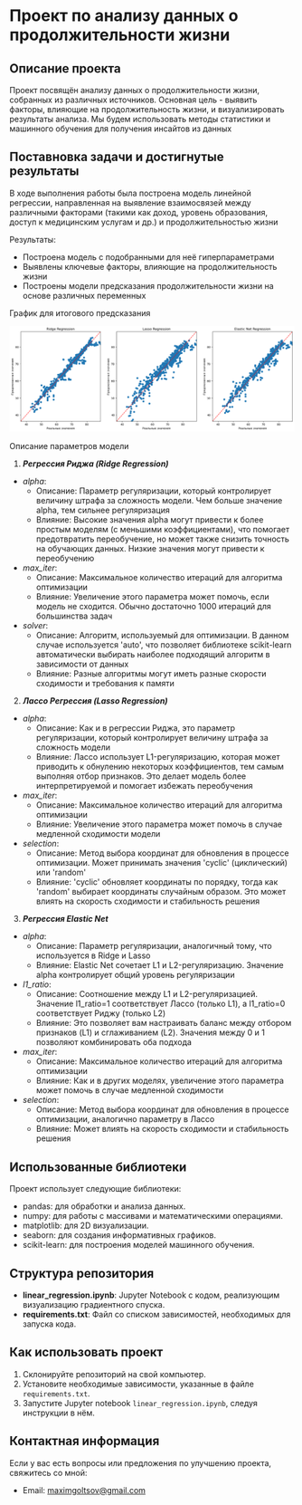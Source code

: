 # Проект по анализу данных о продолжительности жизни

## Описание проекта
Проект посвящён анализу данных о продолжительности жизни, собранных из различных источников. Основная цель - выявить факторы, влияющие на продолжительность жизни, и визуализировать результаты анализа. Мы будем использовать методы статистики и машинного обучения для получения инсайтов из данных

## Поставновка задачи и достигнутые результаты
В ходе выполнения работы была построена модель линейной регрессии, направленная на выявление взаимосвязей между различными факторами (такими как доход, уровень образования, доступ к медицинским услугам и др.) и продолжительностью жизни

Результаты:
- Построена модель с подобранными для неё гиперпараметрами
- Выявлены ключевые факторы, влияющие на продолжительность жизни
- Построены модели предсказания продолжительности жизни на основе различных переменных

График для итогового предсказания

![images_lin_reg.gif](images/images_lin_reg.png)


Описание параметров модели

1) ***Регрессия Риджа (Ridge Regression)***  
- *alpha*:  
    - Описание: Параметр регуляризации, который контролирует величину штрафа за сложность модели. Чем больше значение alpha, тем сильнее регуляризация  
    - Влияние: Высокие значения alpha могут привести к более простым моделям (с меньшими коэффициентами), что помогает предотвратить переобучение, но может также снизить точность на обучающих данных. Низкие значения могут привести к переобучению         
- *max_iter*:  
    - Описание: Максимальное количество итераций для алгоритма оптимизации  
    - Влияние: Увеличение этого параметра может помочь, если модель не сходится. Обычно достаточно 1000 итераций для большинства задач  
- *solver*:  
    - Описание: Алгоритм, используемый для оптимизации. В данном случае используется 'auto', что позволяет библиотеке scikit-learn автоматически выбирать наиболее подходящий алгоритм в зависимости от данных  
    - Влияние: Разные алгоритмы могут иметь разные скорости сходимости и требования к памяти  


2) ***Лассо Регрессия (Lasso Regression)***  
- *alpha*:  
    - Описание: Как и в регрессии Риджа, это параметр регуляризации, который контролирует величину штрафа за сложность модели  
    - Влияние: Лассо использует L1-регуляризацию, которая может приводить к обнулению некоторых коэффициентов, тем самым выполняя отбор признаков. Это делает модель более интерпретируемой и помогает избежать переобучения  
- *max_iter*:  
    - Описание: Максимальное количество итераций для алгоритма оптимизации  
    - Влияние: Увеличение этого параметра может помочь в случае медленной сходимости модели   
- *selection*:   
    - Описание: Метод выбора координат для обновления в процессе оптимизации. Может принимать значения 'cyclic' (циклический) или 'random'   
    - Влияние: 'cyclic' обновляет координаты по порядку, тогда как 'random' выбирает координаты случайным образом. Это может влиять на скорость сходимости и стабильность решения  


3) ***Регрессия Elastic Net***  
- *alpha*:  
    - Описание: Параметр регуляризации, аналогичный тому, что используется в Ridge и Lasso  
    - Влияние: Elastic Net сочетает L1 и L2-регуляризацию. Значение alpha контролирует общий уровень регуляризации  
- *l1_ratio*:  
    - Описание: Соотношение между L1 и L2-регуляризацией. Значение l1_ratio=1 соответствует Лассо (только L1), а l1_ratio=0 соответствует Риджу (только L2)  
    - Влияние: Это позволяет вам настраивать баланс между отбором признаков (L1) и сглаживанием (L2). Значения между 0 и 1 позволяют комбинировать оба подхода  
- *max_iter*:  
    - Описание: Максимальное количество итераций для алгоритма оптимизации  
    - Влияние: Как и в других моделях, увеличение этого параметра может помочь в случае медленной сходимости  
- *selection*:  
    - Описание: Метод выбора координат для обновления в процессе оптимизации, аналогично параметру в Лассо   
    - Влияние: Может влиять на скорость сходимости и стабильность решения  



## Использованные библиотеки
Проект использует следующие библиотеки:

- pandas: для обработки и анализа данных.
- numpy: для работы с массивами и математическими операциями.
- matplotlib: для 2D визуализации.
- seaborn: для создания информативных графиков.
- scikit-learn: для построения моделей машинного обучения.

## Структура репозитория
- **linear_regression.ipynb**: Jupyter Notebook с кодом, реализующим визуализацию градиентного спуска.
- **requirements.txt**: Файл со списком зависимостей, необходимых для запуска кода.

## Как использовать проект
1. Склонируйте репозиторий на свой компьютер.
2. Установите необходимые зависимости, указанные в файле `requirements.txt`.
3. Запустите Jupyter notebook `linear_regression.ipynb`, следуя инструкции в нём.

## Контактная информация
Если у вас есть вопросы или предложения по улучшению проекта, свяжитесь со мной:
- Email: maximgoltsov@gmail.com
